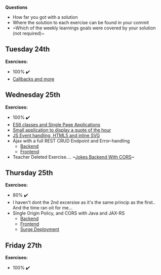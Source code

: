 **Questions**
- How far you got with a solution
- Where the solution to each exercise can be found in your commit
- ~Which of the weekly learnings goals were covered by your solution (not required)~

## Tuesday 24th

**Exercises:**
- 100% :heavy_check_mark:
- [Callbacks and more](https://github.com/AndreasVikke/CPH-Business-Sem3/tree/master/Flow2/Week2/01-Tuesday/JavaScript%20Exercises)

## Wednesday 25th

**Exercises:**
- 100% :heavy_check_mark:
- [ES6 classes and Single Page Applications](https://github.com/AndreasVikke/CPH-Business-Sem3/tree/master/Flow2/Week2/02-Wednesday/Jokes)
- [Small application to display a quote of the hour](https://github.com/AndreasVikke/CPH-Business-Sem3/tree/master/Flow2/Week2/02-Wednesday/AJAX_Fetch)
- [JS Event handling, HTML5 and inline SVG](https://github.com/AndreasVikke/CPH-Business-Sem3/tree/master/Flow2/Week2/02-Wednesday/AJAX_Fetch)
- Ajax with a full REST CRUD Endpoint and Error-handling
    - [Backend](https://github.com/AndreasVikke/CPH-Business-Sem3/tree/master/Flow2/Week2/02-Wednesday/BackendApp)
    - [Frontend](https://github.com/AndreasVikke/CPH-Business-Sem3/tree/master/Flow2/Week2/02-Wednesday/SinglePageApp)
- Teacher Deleted Exercise.... ~[Jokes Backend With CORS](https://github.com/AndreasVikke/CPH-Business-Sem3/tree/master/Flow2/Week2/02-Wednesday/QuoteWithCORS)~

## Thursday 25th

**Exercises:**
- 80% :heavy_check_mark:
- I haven't dont the 2nd excersise as it's the same princip as the first.. And the time ran oit for me...
- Single Origin Policy, and CORS with Java and JAX-RS
    - [Backend](https://github.com/AndreasVikke/CPH-Business-Sem3/tree/master/Flow2/Week2/03-Thursday/CORSBackend)
    - [Frontend](https://github.com/AndreasVikke/CPH-Business-Sem3/tree/master/Flow2/Week2/03-Thursday/CORSBackendGUITester)
    - [Surge Deployment](http://vikkesinglepage.surge.sh/)

## Friday 27th

**Exercises:**
- 100% :heavy_check_mark: